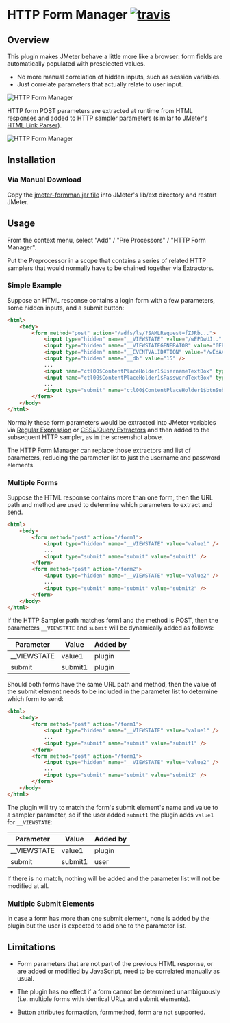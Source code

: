 # HTTP Form Manager [![travis][travis-image]][travis-url]

[travis-image]: https://travis-ci.org/tilln/jmeter-formman.svg?branch=master
[travis-url]: https://travis-ci.org/tilln/jmeter-formman

Overview
--------

This plugin makes JMeter behave a little more like a browser: form fields are automatically populated with preselected values.

* No more manual correlation of hidden inputs, such as session variables.
* Just correlate parameters that actually relate to user input.

![HTTP Form Manager](https://raw.githubusercontent.com/tilln/jmeter-formman/master/docs/before.png)

HTTP form POST parameters are extracted at runtime from HTML responses and added to HTTP sampler parameters 
(similar to JMeter's [HTML Link Parser](http://jmeter.apache.org/usermanual/component_reference.html#HTML_Link_Parser)).

![HTTP Form Manager](https://raw.githubusercontent.com/tilln/jmeter-formman/master/docs/after.png)

Installation
------------
<!--
### Via [PluginsManager](https://jmeter-plugins.org/wiki/PluginsManager/)

Under tab "Available Plugins", select "HTTP Form Manager", then click "Apply Changes and Restart JMeter".

### Via Package from [JMeter-Plugins.org](https://jmeter-plugins.org/)

Extract the [zip package](https://jmeter-plugins.org/files/packages/tilln-formman-1.0.zip) into JMeter's lib directory, then restart JMeter.
-->

### Via Manual Download

Copy the [jmeter-formman jar file](https://github.com/tilln/jmeter-formman/releases/download/1.0-SNAPSHOT/jmeter-formman-1.0-SNAPSHOT.jar) 
into JMeter's lib/ext directory and restart JMeter.

Usage
-----

From the context menu, select "Add" / "Pre Processors" / "HTTP Form Manager".

Put the Preprocessor in a scope that contains a series of related HTTP samplers that would normally have to be chained together via Extractors.

### Simple Example

Suppose an HTML response contains a login form with a few parameters, some hidden inputs, and a submit button:

```html
<html>
    <body>
        <form method="post" action="/adfs/ls/?SAMLRequest=fZJRb...">
            <input type="hidden" name="__VIEWSTATE" value="/wEPDwUJ.." />
            <input type="hidden" name="__VIEWSTATEGENERATOR" value="0EE29E36" />
            <input type="hidden" name="__EVENTVALIDATION" value="/wEdAAcLX..." />
            <input type="hidden" name="__db" value="15" />
            ...
            <input name="ctl00$ContentPlaceHolder1$UsernameTextBox" type="text" />
            <input name="ctl00$ContentPlaceHolder1$PasswordTextBox" type="password" />
            ...
            <input type="submit" name="ctl00$ContentPlaceHolder1$btnSubmitButton" value="Sign In" />
        </form>
    </body>
</html>
```

Normally these form parameters would be extracted into JMeter variables via 
[Regular Expression](http://jmeter.apache.org/usermanual/component_reference.html#Regular_Expression_Extractor) or 
[CSS/JQuery Extractors](http://jmeter.apache.org/usermanual/component_reference.html#CSS/JQuery_Extractor)
and then added to the subsequent HTTP sampler, as in the screenshot above.

The HTTP Form Manager can replace those extractors and list of parameters, 
reducing the parameter list to just the username and password elements.

### Multiple Forms

Suppose the HTML response contains more than one form, then the URL path and method are used to determine which parameters to extract and send.

```html
<html>
    <body>
        <form method="post" action="/form1">
            <input type="hidden" name="__VIEWSTATE" value="value1" />
            ...
            <input type="submit" name="submit" value="submit1" />
        </form>
        <form method="post" action="/form2">
            <input type="hidden" name="__VIEWSTATE" value="value2" />
            ...
            <input type="submit" name="submit" value="submit2" />
        </form>
    </body>
</html>
```

If the HTTP Sampler path matches form1 and the method is POST, then the parameters `__VIEWSTATE` and `submit` will be dynamically added as follows:

|Parameter  |Value  |Added by|
|-----------|-------|--------|
|__VIEWSTATE|value1 |plugin  |
|submit     |submit1|plugin  |

Should both forms have the same URL path and method, then the value of the submit element needs to be included in the parameter list to determine which form to send:

```html
<html>
    <body>
        <form method="post" action="/form1">
            <input type="hidden" name="__VIEWSTATE" value="value1" />
            ...
            <input type="submit" name="submit" value="submit1" />
        </form>
        <form method="post" action="/form1">
            <input type="hidden" name="__VIEWSTATE" value="value2" />
            ...
            <input type="submit" name="submit" value="submit2" />
        </form>
    </body>
</html>
```

The plugin will try to match the form's submit element's name and value to a sampler parameter, so if the user added `submit1` the plugin adds `value1` for `__VIEWSTATE`:

|Parameter  |Value  |Added by|
|-----------|-------|--------|
|__VIEWSTATE|value1 |plugin  |
|submit     |submit1|user    |

If there is no match, nothing will be added and the parameter list will not be modified at all.

### Multiple Submit Elements

In case a form has more than one submit element, none is added by the plugin but the user is expected to add one to the parameter list.


Limitations
-----------

* Form parameters that are not part of the previous HTML response, or are added or modified by JavaScript, need to be correlated manually as usual.

* The plugin has no effect if a form cannot be determined unambiguously (i.e. multiple forms with identical URLs and submit elements).

* Button attributes formaction, formmethod, form are not supported.
